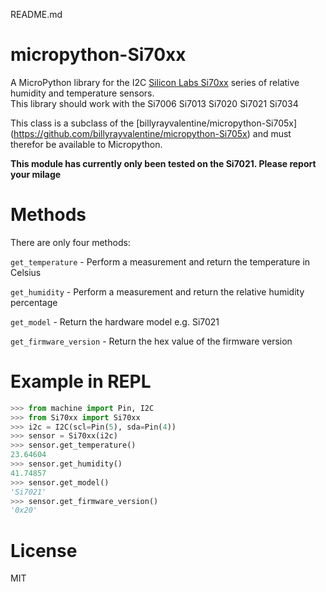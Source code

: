 README.md
# micropython-Si70xx
A MicroPython library for the I2C [Silicon Labs Si70xx](http://www.silabs.com/products/sensors/humidity-sensors/Pages/default.aspx) series of relative humidity and temperature sensors.  
This library should work with the Si7006 Si7013 Si7020 Si7021 Si7034

This class is a subclass of the [billyrayvalentine/micropython-Si705x] (https://github.com/billyrayvalentine/micropython-Si705x) and must therefor be available to Micropython.

**This module has currently only been tested on the Si7021.  Please report your milage**

# Methods
There are only four methods:

```get_temperature``` - Perform a measurement and return the temperature in Celsius

```get_humidity``` - Perform a measurement and return the relative humidity percentage

```get_model``` - Return the hardware model e.g. Si7021

```get_firmware_version``` - Return the hex value of the firmware version

# Example in REPL
```python
>>> from machine import Pin, I2C
>>> from Si70xx import Si70xx
>>> i2c = I2C(scl=Pin(5), sda=Pin(4))
>>> sensor = Si70xx(i2c)
>>> sensor.get_temperature()
23.64604
>>> sensor.get_humidity()
41.74857
>>> sensor.get_model()
'Si7021'
>>> sensor.get_firmware_version()
'0x20'

```

# License
MIT
